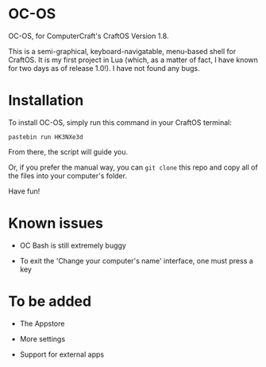 # OC-OS

OC-OS, for ComputerCraft's CraftOS Version 1.8.

This is a semi-graphical, keyboard-navigatable, menu-based shell for CraftOS. It is my first project in Lua (which, as a matter of fact, I have known for two days as of release 1.0!). I have not found any bugs.

# Installation

To install OC-OS, simply run this command in your CraftOS terminal:

    pastebin run HK3NXe3d
    
From there, the script will guide you.

Or, if you prefer the manual way, you can `git clone` this repo and copy all of the files into your computer's folder.

Have fun!

# Known issues

- OC Bash is still extremely buggy

- To exit the 'Change your computer's name' interface, one must press a key

# To be added

- The Appstore

- More settings

- Support for external apps
